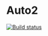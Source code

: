 # Auto2
[![Build status](https://ci.appveyor.com/api/projects/status/70lviperh2h1v5io?svg=true)](https://ci.appveyor.com/project/Irina-Bebenina/auto2)
